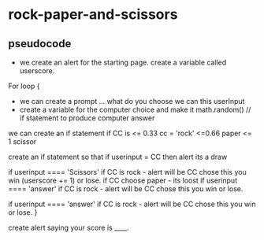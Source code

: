 # rock-paper-and-scissors 

## pseudocode

- we create an alert for the starting page.
create a variable called userscore.

For loop {
- we can create a prompt ... what do you choose we can this userInput
- create a variable for the computer choice and make it math.random() // 
if statement to produce computer answer


we can create an if statement if CC is <= 0.33 cc = 'rock'
<=0.66 paper
<= 1 scissor

create an if statement so that if userinput = CC then alert its a draw 

if userinput ==== 'Scissors'
if CC is rock - alert will be CC chose this you win (userscore += 1) or lose.
if CC choose paper - its loost
if userinput ==== 'answer'
if CC is rock - alert will be CC chose this you win or lose.

if userinput ==== 'answer'
if CC is rock - alert will be CC chose this you win or lose. }

create alert saying your score is ____. 